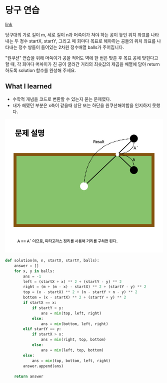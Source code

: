# 당구 연습

[link](https://school.programmers.co.kr/learn/courses/30/lessons/169198)

당구대의 가로 길이 m, 세로 길이 n과 머쓱이가 쳐야 하는 공이 놓인 위치 좌표를 나타내는 두 정수 startX, startY, 그리고 매 회마다 목표로 해야하는 공들의 위치 좌표를 나타내는 정수 쌍들이 들어있는 2차원 정수배열 balls가 주어집니다.

"원쿠션" 연습을 위해 머쓱이가 공을 적어도 벽에 한 번은 맞춘 후 목표 공에 맞힌다고 할 때, 각 회마다 머쓱이가 친 공이 굴러간 거리의 최솟값의 제곱을 배열에 담아 return 하도록 solution 함수를 완성해 주세요.

## What I learned

- 수학적 개념을 코드로 변환할 수 있는지 묻는 문제였다.
- 내가 헤맸던 부분은 x축이 같을때 상단 또는 하단을 원쿠션해야함을 인지하지 못했다.

![p169198](./p169198.png)

```python
def solution(m, n, startX, startY, balls):
    answer = []
    for x, y in balls:
        ans = -1
        left = (startX + x) ** 2 + (startY - y) ** 2
        right = (m + (m - x) - startX) ** 2 + (startY - y) ** 2
        top = (x - startX) ** 2 + (n - startY + n - y) ** 2
        bottom = (x - startX) ** 2 + (startY + y) ** 2
        if startX == x:
            if startY > y:
                ans = min(top, left, right)
            else:
                ans = min(bottom, left, right)
        elif startY == y:
            if startX > x:
                ans = min(right, top, bottom)
            else:
                ans = min(left, top, bottom)
        else:
            ans = min(top, bottom, left, right)
        answer.append(ans)

    return answer

```
